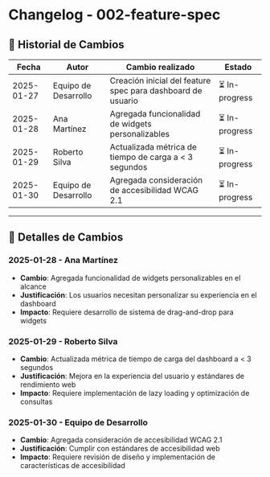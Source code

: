 # Changelog - 002-feature-spec

## 📜 Historial de Cambios

| Fecha      | Autor                | Cambio realizado                                            | Estado         |
| ---------- | -------------------- | ----------------------------------------------------------- | -------------- |
| 2025-01-27 | Equipo de Desarrollo | Creación inicial del feature spec para dashboard de usuario | ⏳ In-progress |
| 2025-01-28 | Ana Martínez         | Agregada funcionalidad de widgets personalizables           | ⏳ In-progress |
| 2025-01-29 | Roberto Silva        | Actualizada métrica de tiempo de carga a < 3 segundos       | ⏳ In-progress |
| 2025-01-30 | Equipo de Desarrollo | Agregada consideración de accesibilidad WCAG 2.1            | ⏳ In-progress |

---

## 📝 Detalles de Cambios

### 2025-01-28 - Ana Martínez

-   **Cambio**: Agregada funcionalidad de widgets personalizables en el alcance
-   **Justificación**: Los usuarios necesitan personalizar su experiencia en el dashboard
-   **Impacto**: Requiere desarrollo de sistema de drag-and-drop para widgets

### 2025-01-29 - Roberto Silva

-   **Cambio**: Actualizada métrica de tiempo de carga del dashboard a < 3 segundos
-   **Justificación**: Mejora en la experiencia del usuario y estándares de rendimiento web
-   **Impacto**: Requiere implementación de lazy loading y optimización de consultas

### 2025-01-30 - Equipo de Desarrollo

-   **Cambio**: Agregada consideración de accesibilidad WCAG 2.1
-   **Justificación**: Cumplir con estándares de accesibilidad web
-   **Impacto**: Requiere revisión de diseño y implementación de características de accesibilidad
